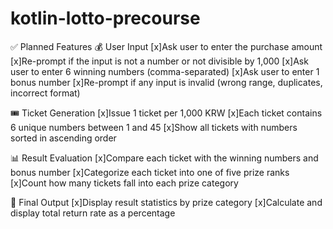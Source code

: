 # kotlin-lotto-precourse

✅ Planned Features
💰 User Input
[x]Ask user to enter the purchase amount
[x]Re-prompt if the input is not a number or not divisible by 1,000
[x]Ask user to enter 6 winning numbers (comma-separated)
[x]Ask user to enter 1 bonus number
[x]Re-prompt if any input is invalid (wrong range, duplicates, incorrect format)

🎟️ Ticket Generation
[x]Issue 1 ticket per 1,000 KRW
[x]Each ticket contains 6 unique numbers between 1 and 45
[x]Show all tickets with numbers sorted in ascending order

📊 Result Evaluation
[x]Compare each ticket with the winning numbers and bonus number
[x]Categorize each ticket into one of five prize ranks
[x]Count how many tickets fall into each prize category

💸 Final Output
[x]Display result statistics by prize category
[x]Calculate and display total return rate as a percentage
